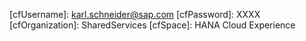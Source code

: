 [bas]: https://sharedservices.eu10cf.applicationstudio.cloud.sap/index.html
[userId]: karl.schneider@sap.com
[cfEndpoint]: https://api.cf.eu10.hana.ondemand.com
[cfUsername]: karl.schneider@sap.com <!-- Needed if Platform User != Application User-->
[cfPassword]: XXXX <!-- Needed if Platform User != Application User-->
[cfOrganization]: SharedServices
[cfSpace]: HANA Cloud Experience
